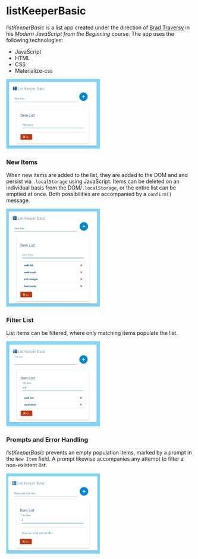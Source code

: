 # listKeeperBasic

*listKeeperBasic* is a list app created under the direction of [Brad Traversy](https://www.udemy.com/modern-javascript-from-the-beginning/) in his *Modern JavaScript from the Beginning* course. The app uses the following technologies:

  * JavaScript
  * HTML
  * CSS
  * Materialize-css

<img src="img/listKeeperBasic.JPG" width="50%">

### New Items

When new items are added to the list, they are added to the DOM and and persist via `.localStorage` using JavaScript. Items can be deleted on an individual basis from the DOM/`.localStorage`, or the entire list can be emptied at once. Both possibilities are accompanied by a `confirm()` message.

<img src="img/listKeeperBasic-localStorage.JPG" width="50%">

### Filter List

List items can be filtered, where only matching items populate the list.

<img src="img/listKeeperBasic-filterList.JPG" width="50%">

### Prompts and Error Handling

*listKeeperBasic* prevents an empty population items, marked by a prompt in the `New Item` field. A prompt likewise accompanies any attempt to filter a non-existent list.

<img src="img/listKeeperBasic-errorHandling.JPG" width="50%">
